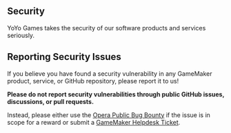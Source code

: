 ## Security

YoYo Games takes the security of our software products and services seriously.

## Reporting Security Issues

If you believe you have found a security vulnerability in any GameMaker product, service, or GitHub repository, please report it to us!

**Please do not report security vulnerabilities through public GitHub issues, discussions, or pull requests.**

Instead, please either use the [Opera Public Bug Bounty](https://bugcrowd.com/opera) if the issue is in scope for a reward or submit a [GameMaker Helpdesk Ticket](https://contact.gamemaker.io/contact-us).
